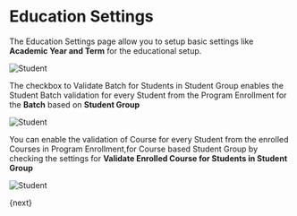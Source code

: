 # Education Settings

The Education Settings page allow you to setup basic settings like **Academic Year and Term** for the educational setup. 


<img class="screenshot" alt="Student" src="{{docs_base_url}}/assets/img/education/student/education.png">

The checkbox to Validate Batch for Students in Student Group enables the Student Batch validation for every Student from the Program Enrollment for the **Batch** based on **Student Group** 

<img class="screenshot" alt="Student" src="{{docs_base_url}}/assets/img/education/student/student-batch-validation.gif">

You can enable the validation of Course for every Student from the enrolled Courses in Program Enrollment,for Course based Student Group by checking the settings for **Validate Enrolled Course for Students in Student Group**

<img class="screenshot" alt="Student" src="{{docs_base_url}}/assets/img/education/student/student-course-validation.gif">

{next}
